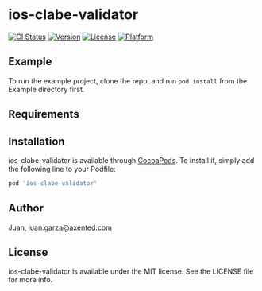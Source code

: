 # ios-clabe-validator

[![CI Status](https://img.shields.io/travis/Juan/ios-clabe-validator.svg?style=flat)](https://travis-ci.org/Juan/ios-clabe-validator)
[![Version](https://img.shields.io/cocoapods/v/ios-clabe-validator.svg?style=flat)](https://cocoapods.org/pods/ios-clabe-validator)
[![License](https://img.shields.io/cocoapods/l/ios-clabe-validator.svg?style=flat)](https://cocoapods.org/pods/ios-clabe-validator)
[![Platform](https://img.shields.io/cocoapods/p/ios-clabe-validator.svg?style=flat)](https://cocoapods.org/pods/ios-clabe-validator)

## Example

To run the example project, clone the repo, and run `pod install` from the Example directory first.

## Requirements

## Installation

ios-clabe-validator is available through [CocoaPods](https://cocoapods.org). To install
it, simply add the following line to your Podfile:

```ruby
pod 'ios-clabe-validator'
```

## Author

Juan, juan.garza@axented.com

## License

ios-clabe-validator is available under the MIT license. See the LICENSE file for more info.
